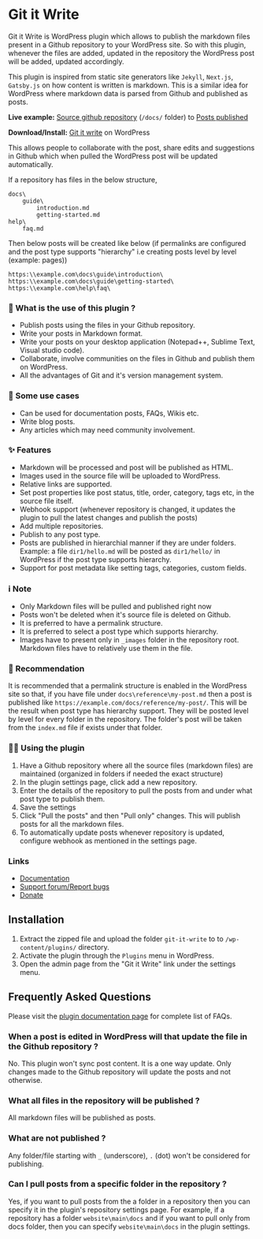 # Git it Write

Git it Write is WordPress plugin which allows to publish the markdown files present in a Github repository to your WordPress site. So with this plugin, whenever the files are added, updated in the repository the WordPress post will be added, updated accordingly.

This plugin is inspired from static site generators like `Jekyll`, `Next.js`, `Gatsby.js` on how content is written is markdown. This is a similar idea for WordPress where markdown data is parsed from Github and published as posts.

**Live example:** [Source github repository](https://github.com/vaakash/aakash-web) (`/docs/` folder) to [Posts published](https://www.aakashweb.com/docs/)

**Download/Install:** [Git it write](https://wordpress.org/plugins/git-it-write/) on WordPress

This allows people to collaborate with the post, share edits and suggestions in Github which when pulled the WordPress post will be updated automatically.

If a repository has files in the below structure,

    docs\
        guide\
            introduction.md
            getting-started.md
    help\
        faq.md

Then below posts will be created like below (if permalinks are configured and the post type supports "hierarchy" i.e creating posts level by level (example: pages))

    https:\\example.com\docs\guide\introduction\
    https:\\example.com\docs\guide\getting-started\
    https:\\example.com\help\faq\

### 🎲 What is the use of this plugin ?

* Publish posts using the files in your Github repository.
* Write your posts in Markdown format.
* Write your posts on your desktop application (Notepad++, Sublime Text, Visual studio code).
* Collaborate, involve communities on the files in Github and publish them on WordPress.
* All the advantages of Git and it's version management system.

### 🚀 Some use cases

* Can be used for documentation posts, FAQs, Wikis etc.
* Write blog posts.
* Any articles which may need community involvement.

### ✨ Features

* Markdown will be processed and post will be published as HTML.
* Images used in the source file will be uploaded to WordPress.
* Relative links are supported.
* Set post properties like post status, title, order, category, tags etc, in the source file itself.
* Webhook support (whenever repository is changed, it updates the plugin to pull the latest changes and publish the posts)
* Add multiple repositories.
* Publish to any post type.
* Posts are published in hierarchial manner if they are under folders. Example: a file `dir1/hello.md` will be posted as `dir1/hello/` in WordPress if the post type supports hierarchy.
* Support for post metadata like setting tags, categories, custom fields.

### ℹ Note

* Only Markdown files will be pulled and published right now
* Posts won't be deleted when it's source file is deleted on Github.
* It is preferred to have a permalink structure.
* It is preferred to select a post type which supports hierarchy.
* Images have to present only in `_images` folder in the repository root. Markdown files have to relatively use them in the file.

### 🥗 Recommendation

It is recommended that a permalink structure is enabled in the WordPress site so that, if you have file under `docs\reference\my-post.md` then a post is published like `https://example.com/docs/reference/my-post/`. This will be the result when post type has hierarchy support. They will be posted level by level for every folder in the repository. The folder's post will be taken from the `index.md` file if exists under that folder.

### 🏃‍♂️ Using the plugin

1. Have a Github repository where all the source files (markdown files) are maintained (organized in folders if needed the exact structure)
1. In the plugin settings page, click add a new repository.
1. Enter the details of the repository to pull the posts from and under what post type to publish them.
1. Save the settings
1. Click "Pull the posts" and then "Pull only" changes. This will publish posts for all the markdown files.
1. To automatically update posts whenever repository is updated, configure webhook as mentioned in the settings page.

### Links

* [Documentation](https://www.aakashweb.com/docs/git-it-write/)
* [Support forum/Report bugs](https://www.aakashweb.com/forum/)
* [Donate](https://www.paypal.me/vaakash/)


## Installation

1. Extract the zipped file and upload the folder `git-it-write` to to `/wp-content/plugins/` directory.
1. Activate the plugin through the `Plugins` menu in WordPress.
1. Open the admin page from the "Git it Write" link under the settings menu.



## Frequently Asked Questions

Please visit the [plugin documentation page](https://www.aakashweb.com/docs/git-it-write/) for complete list of FAQs.

### When a post is edited in WordPress will that update the file in the Github repository ?

No. This plugin won't sync post content. It is a one way update. Only changes made to the Github repository will update the posts and not otherwise.

### What all files in the repository will be published ?

All markdown files will be published as posts.

### What are not published ?

Any folder/file starting with `_` (underscore), `.` (dot) won't be considered for publishing.

### Can I pull posts from a specific folder in the repository ?

Yes, if you want to pull posts from the a folder in a repository then you can specify it in the plugin's repository settings page. For example, if a repository has a folder `website\main\docs` and if you want to pull only from docs folder, then you can specify `website\main\docs` in the plugin settings.
